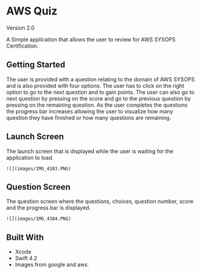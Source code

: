 # AWS Quiz

Version 2.0 </br>

A Simple application that allows the user to review for AWS SYSOPS Certification.

## Getting Started

The user is provided with a question relating to the domain of AWS SYSOPS and is also provided with four options. The user has to click on the right option to go to the next question and to gain points. The user can also go to next question by pressing on the score and go to the previous question by pressing on the remaining question. As the user completes the questions the progress bar increases allowing the user to visualize how many question they have finished or how many questions are remaining.

## Launch Screen

The launch screen that is displayed while the user is waiting for the application to load.

```
![](images/IMG_4383.PNG)
```

## Question Screen

The question screen where the questions, choices, question number, score and the progress bar is displayed.

```
![](images/IMG_4384.PNG)
```

## Built With

* Xcode
* Swift 4.2
* Images from google and aws.

